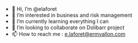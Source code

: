 - 👋 Hi, I’m @elaforet
- 👀 I’m interested in business and risk management
- 🌱 I’m currently learning everything I can
- 💞️ I’m looking to collaborate on Dolibarr project
- 📫 How to reach me : e.laforet@ermvallon.com

<!---
elaforet/elaforet is a ✨ special ✨ repository because its `README.md` (this file) appears on your GitHub profile.
You can click the Preview link to take a look at your changes.
--->
